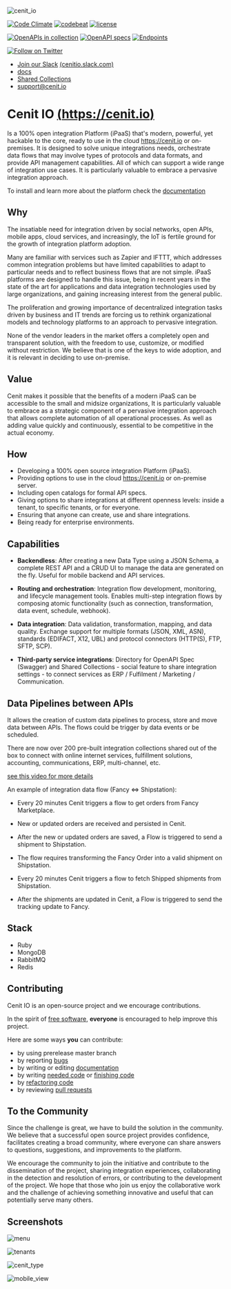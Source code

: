 ![cenit_io](https://user-images.githubusercontent.com/4213488/40578188-bcbf8a58-60c4-11e8-96d7-19842c348c5e.png)

[![Code Climate](https://codeclimate.com/github/openjaf/cenit/badges/gpa.svg)](https://codeclimate.com/github/openjaf/cenit)
[![codebeat](https://codebeat.co/badges/1b596784-b6c1-4ce7-b739-c91b873e4b5d)](https://codebeat.co/projects/github-com-cenit-io-cenit)
[![license](https://img.shields.io/packagist/l/doctrine/orm.svg)]()

[![OpenAPIs in collection][numApis-image]][apisDir-link]
[![OpenAPI specs][numSpecs-image]][apisDir-link]
[![Endpoints][endpoints-image]][apisDir-link]

[![Follow on Twitter][twitterFollow-image]][twitterFollow-link]


* [Join our Slack][join-slack-link]
[(cenitio.slack.com)][join-slack-link]
* [docs](https://cenit-io.github.io/docs)
* [Shared Collections](https://cenit.io/setup~shared_collection)
* support@cenit.io

# Cenit IO [(https://cenit.io)](https://cenit.io)

Is a 100% open integration Platform (iPaaS) that's modern, powerful, yet hackable to the core, ready to use in the cloud https://cenit.io or on-premises. It is designed to solve unique integrations needs, orchestrate data flows that may involve types of protocols and data formats, and provide API management capabilities. All of which can support a wide range of integration use cases. It is particularly valuable to embrace a pervasive integration approach.

To install and learn more about the platform check the [documentation](https://cenit-io.github.io/docs)

## Why

The insatiable need for integration driven by social networks, open APIs, mobile apps, cloud services, and increasingly, the IoT is fertile ground for the growth of integration platform adoption.

Many are familiar with services such as Zapier and IFTTT, which addresses common integration problems but have limited capabilities to adapt to particular needs and to reflect business flows that are not simple. iPaaS platforms are designed to handle this issue, being in recent years in the state of the art for applications and data integration technologies used by large organizations, and gaining increasing interest from the general public.

The proliferation and growing importance of decentralized integration tasks driven by business and IT trends are forcing us to rethink organizational models and technology platforms to an approach to pervasive integration.

None of the vendor leaders in the market offers a completely open and transparent solution, with the freedom to use, customize, or modified without restriction. We believe that is one of the keys to wide adoption, and it is relevant in deciding to use on-premise.

## Value

Cenit makes it possible that the benefits of a modern iPaaS can be accessible to the small and midsize organizations, It is particularly valuable to embrace as a strategic component of a pervasive integration approach that allows complete automation of all operational processes. As well as adding value quickly and continuously, essential to be competitive in the actual economy.

## How

* Developing a 100% open source integration Platform (iPaaS).
* Providing options to use in the cloud https://cenit.io or on-premise server.
* Including open catalogs for formal API specs.
* Giving options to share integrations at different openness levels: inside a tenant, to specific tenants, or for everyone.
* Ensuring that anyone can create, use and share integrations.
* Being ready for enterprise environments.

## Capabilities

* **Backendless**: After creating a new Data Type using a JSON Schema, a complete REST API and a CRUD UI to manage the data are generated on the fly. Useful for mobile backend and API services.

* **Routing and orchestration**: Integration flow development, monitoring, and lifecycle management tools. Enables multi-step integration flows by composing atomic functionality (such as connection, transformation, data event, schedule, webhook).

* **Data integration**: Data validation, transformation, mapping, and data quality. Exchange support for multiple formats (JSON, XML, ASN), standards (EDIFACT, X12, UBL) and protocol connectors (HTTP(S), FTP, SFTP, SCP).

* **Third-party service integrations**: Directory for OpenAPI Spec (Swagger) and Shared Collections - social feature to share integration settings - to connect services as ERP / Fulfilment / Marketing / Communication.


## Data Pipelines between APIs

It allows the creation of custom data pipelines to process, store and move data between APIs. The flows could be trigger by data events or be scheduled.

There are now over 200 pre-built integration collections shared out of the box to connect with online internet services,
fulfillment solutions, accounting, communications, ERP, multi-channel, etc.

[see this video for more details](https://youtu.be/IOEbTtEv8MQ)

An example of integration data flow (Fancy <=> Shipstation):

* Every 20 minutes Cenit triggers a flow to get orders from Fancy Marketplace.

* New or updated orders are received and persisted in Cenit.

* After the new or updated orders are saved, a Flow is triggered to send a shipment to Shipstation.

* The flow requires transforming the Fancy Order into a valid shipment on Shipstation.

* Every 20 minutes Cenit triggers a flow to fetch Shipped shipments from Shipstation.

* After the shipments are updated in Cenit, a Flow is triggered to send the tracking update to Fancy.

## Stack

* Ruby
* MongoDB
* RabbitMQ
* Redis

## Contributing

Cenit IO is an open-source project and we encourage contributions.

In the spirit of [free software](http://www.fsf.org/licensing/essays/free-sw.html), **everyone** is encouraged to help
improve this project.

Here are some ways **you** can contribute:

* by using prerelease master branch
* by reporting [bugs](https://github.com/cenit-io/cenit/issues/new)
* by writing or editing [documentation](https://github.com/cenit-io/docs)
* by writing [needed code](https://github.com/cenit-io/cenit/labels/feature_request) or [finishing code](https://github.com/cenit-io/cenit/labels/address_feedback)
* by [refactoring code](https://github.com/cenit-io/cenit/labels/address_feedback)
* by reviewing [pull requests](https://github.com/cenit-io/cenit/pulls)

## To the Community

Since the challenge is great, we have to build the solution in the community. We believe that a successful open source project provides confidence, facilitates creating a broad community, where everyone can share answers to questions, suggestions, and improvements to the platform.

We encourage the community to join the initiative and contribute to the dissemination of the project, sharing integration experiences, collaborating in the detection and resolution of errors, or contributing to the development of the project. We hope that those who join us enjoy the collaborative work and the challenge of achieving something innovative and useful that can potentially serve many others.

## Screenshots

![menu](https://user-images.githubusercontent.com/81880890/138016967-c57c2dfb-7f1a-49e2-a266-24cb3312acd1.png)

![tenants](https://user-images.githubusercontent.com/81880890/138016971-58acec6d-7397-4f16-85bc-6aa995fb2021.png)

![cenit_type](https://user-images.githubusercontent.com/81880890/138016964-a537ce74-892a-4583-a7da-deb762876b86.png)

![mobile_view](https://user-images.githubusercontent.com/81880890/138016966-5c0006b7-017c-44f0-b916-73f8d4ef2395.png)

[numApis-image]: https://api.apis.guru/badges/apis_in_collection.svg
[numSpecs-image]: https://api.apis.guru/badges/openapi_specs.svg
[endpoints-image]: https://api.apis.guru/badges/endpoints.svg
[apisDir-link]: https://github.com/APIs-guru/openapi-directory/tree/master/APIs
[twitterFollow-image]: https://img.shields.io/twitter/follow/cenit_io.svg?style=social
[twitterFollow-link]: https://twitter.com/intent/follow?screen_name=cenit_io
[join-slack-link]:
https://join.slack.com/t/cenitio/shared_invite/zt-gnjxvugz-bbje74OB_2vyXvSwi2M9mw
